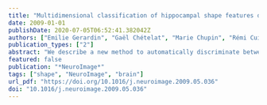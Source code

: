 ```yaml
---
title: "Multidimensional classification of hippocampal shape features discriminates Alzheimer's disease and mild cognitive impairment from normal aging"
date: 2009-01-01
publishDate: 2020-07-05T06:52:41.382042Z
authors: ["Emilie Gerardin", "Gaël Chételat", "Marie Chupin", "Rémi Cuingnet", "Béatrice Desgranges", "Hosung Kim", "Marc Niethammer", "Bruno Dubois", "Stéphane Lehéricy", "Line Garnero", "Francis Eustache", "Olivier Colliot"]
publication_types: ["2"]
abstract: "We describe a new method to automatically discriminate between patients with Alzheimer's disease (AD) or mild cognitive impairment (MCI) and elderly controls, based on multidimensional classification of hippocampal shape features. This approach uses spherical harmonics (SPHARM) coefficients to model the shape of the hippocampi, which are segmented from magnetic resonance images (MRI) using a fully automatic method that we previously developed. SPHARM coefficients are used as features in a classification procedure based on support vector machines (SVM). The most relevant features for classification are selected using a bagging strategy. We evaluate the accuracy of our method in a group of 23 patients with AD (10 males, 13 females, age ±standard-deviation (SD)=73±6 years, mini-mental score (MMS)=24.4±2.8), 23 patients with amnestic MCI (10 males, 13 females, age±SD=74±8 years, MMS=27.3±1.4) and 25 elderly healthy controls (13 males,12 females, age±SD=64±8 years), using leave-one-out cross-validation. For AD vs controls, we obtain a correct classification rate of 94%, a sensitivity of 96%, and a specificity of 92%. For MCI vs controls, we obtain a classification rate of 83%, a sensitivity of 83%, and a specificity of 84%. This accuracy is superior to that of hippocampal volumetry and is comparable to recently published SVM-based whole-brain classification methods, which relied on a different strategy. This new method may become a useful tool to assist in the diagnosis of Alzheimer's disease."
featured: false
publication: "*NeuroImage*"
tags: ["shape", "NeuroImage", "brain"]
url_pdf: "https://doi.org/10.1016/j.neuroimage.2009.05.036"
doi: "10.1016/j.neuroimage.2009.05.036"
---
```



